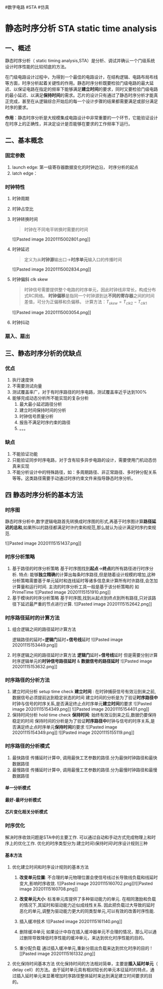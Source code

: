 #数字电路 #STA #仿真
# 静态时序分析 STA static time analysis
## 一、概述
静态时序分析（ static timing analysis,STA）是分析、调试并确认一个门级系统设计时序性能的比较彻底的方法。

在门级电路设计过程中，为得到一个最佳的电路设计，在结构逻辑、电路布局布线等方面，时序分析起着关键性的作用。静态时序分析既要检验门级电路的最大延迟、以保证电路在指定的频率下能够满足**建立时间**的要求，同时又要检验门级电路的最小延迟、以满足**保持时间**的需求。芯片的设计只有通过了静态时序分析才能真正完成，甚至在从逻辑综合开始后的每一个设计步骤的结果都需要满足或部分满足时序的要求。

**作用**：静态时序分析是大规模集成电路设计中非常重要的一个环节，它能验证设计在时序上的正确性，并决定设计是否能够在要求的工作频率下运行。
## 二、基本概念
### 固定参数
1. launch edge: 第一级寄存器数据变化的时钟边沿， 时序分析的起点
2. latch edge：  
### 时钟特性
1. 时钟周期


3. 时钟占空比


5. 时钟转换时间
	> 时钟在不同电平转换时需要的时间

	![[Pasted image 20201115002801.png]]

4. 时钟延迟
	> 定义为从**时钟源**输出口->**时序单元**输入口的传播时间
	
	![[Pasted image 20201115002834.png]]


7. 时钟偏斜 clk skew
	> 时钟信号需要提供整个电路的时序单元，因此时钟线非常长，构成分布式RC网络。
	**时钟偏移**是指同一个时钟源到达**不同的寄存器**之间的时间差值，可分为正偏移和负偏移。
	计算方法：$T_{skew} = T_{clk2} - T_{clk1}$
	
	 ![[Pasted image 20201115003054.png]]
	
1. 时钟抖动
	

### 扇入、扇出


## 三、静态时序分析的优缺点
### 优点
1. 执行速度快
2. 不需要测试向量
3. 测试覆盖率广，对于有时序路径的时序电路，测试覆盖率近乎达到100%
4. 能够完成动态分析所不能实现的复杂分析
	1. 最大最小延迟路径分析
	2. 建立时间保持时间的分析
	3. 时钟信号质量分析
	4. 报告不满足时序约束的路径
	5. 。。。
### 缺点
1. 不能验证功能
2. 只能验证同步时序电路，对于含有较多异步电路的设计，需要使用门机动态仿真来实现
3. 不能分析设计中的特殊路径，如：多周期路径、非正常路径、多时钟分配关系等等。这类路径需要手动通过时序约束文件来指导静态时序分析。

## 四 静态时序分析的基本方法
### 时序图
静态时序分析中,数字逻辑电路首先转换成时序图的形式,再基于时序图计算**路径延迟的总和**,如果所以的路径都满足时许约束和规范,那么就认为设计满足时序约束规范.

![[Pasted image 20201115151437.png]]
### 时序分析策略
1. 基于路径的时序分析策略
	基于时序图找到**起点**->**终点**的所有路径进行时序分析.
	特点: 能够**独立精确**的计算出每条时序路径,但是随着设计规模的增加,这种分析策略需要基于单元延时和连线延时等诸多信息来计算所有时许路径,会怎加计算量和运行时间.
	主流的时序分析工具一般是基于该分析策略的 如PrimeTime
	![[Pasted image 20201115151910.png]]
1. 基于模块的时序分析策略
	基于时序图,找到从起点到终点到所有路径,只对该路径下延迟最严重的节点进行计算.
	![[Pasted image 20201115152642.png]]
	
### 时序路径延时的计算方法
1. 组合逻辑之间的路径延时计算方法

	逻辑路径的延时=**逻辑门**延时+**信号线**延时
	![[Pasted image 20201115153449.png]]
1. 时序逻辑之间的路径延时计算方法
	**逻辑门**延时+**信号线**延时
	但是需要分别计算时序逻辑单元的**时钟信号路径延时** & **数据信号的路径延时**
	![[Pasted image 20201115153632.png]]
	
### 时序路径的分析方法
1. 建立时间分析 setup time check
	**建立时间** : 在时钟捕获信号有效沿到来之前,数据信号必须提前达到稳定状态的时间
	建立时间的分析是为了验证**时序路径中**时钟与信号的时序关系,是否满足终止点时序单元**建立时间**的要求
	![[Pasted image 20201115154349.png]]
	![[Pasted image 20201115154401.png]]
1. 保持时间分析 hold time check
	**保持时间**: 始终有效沿到来之后,数据仍要保持稳定的时间
	保持时间的分析是为了验证**时序路径中**时钟与信号的时序关系,是否满足终止点时序单元**保持时间**的要求
	![[Pasted image 20201115154349.png]]
	![[Pasted image 20201115155119.png]]
	
### 时序路径的分析模式
1. 最快路径
	传播延时计算中, 调用最快工艺参数的路径.分为最快时钟路径和最快数据路径
1. 最慢路径
	传播延时计算中, 调用最慢工艺参数的路径.分为最慢时钟路径和最慢数据路径
	
#### 单一分析模式

#### 最好-最坏分析模式

#### 芯片变化相关分析模式


### 时序优化
解决时序收敛问题是STA中的主要工作. 可以通过自动和手动方式完成物理上和时序上的优化工作.
优化的时序类型分为:建立时间\\保持时间\\时序设计规则三种
#### 基本方法
1. 优化建立时间和时序设计规则的基本方法
	1. **改变单元位置**:
		不合理的单元物理位置会使信号线过长导致线负载和线延时变大,影响时序收敛.
		![[Pasted image 20201115160702.png]]![[Pasted image 20201115160708.png]]
		
	1. **改变单元大小**:
		标准单元库提供了多种驱动能力的单元. 在相同激励和负载的情况下,其延时和驱动能力近似成线性关系. 因此把负载过大导致的延时恶化的单元,调整为驱动能力更大的同类型单元,可以有效的改善时序性能.
		
	1. 插入缓冲技术
		![[Pasted image 20201115161140.png]]
	1. 删除缓冲单元
		如果设计中存在插入缓冲器单元不合理的情况，那么可以通过删除导致降低时序性能的缓冲单元，来达到优化时序性能的目的。
		
	1. 重分配负载
		通过插入缓冲单元,重新分扇出负载来达到优化时序的目的
		![[Pasted image 20201115161332.png]]
		
1. 优化保持时间基本方法
优化保持时间的方法相对简单，主要是**插入延时单元**（ delay cell）的方法。由于延时单元具有相对较长的单元本征延时的特点，通过插入延时单元来显著增加时序路径整体延时来达到满足建立时间要求的目的。
